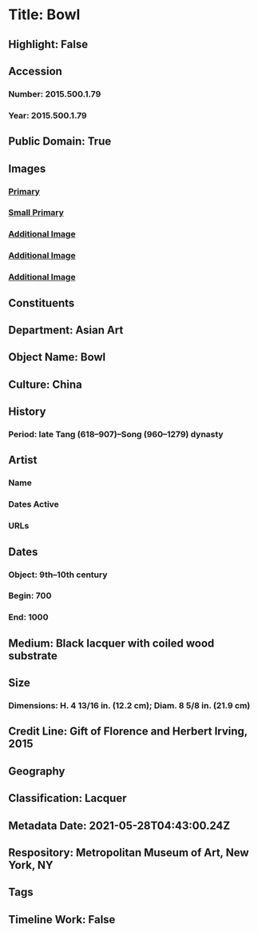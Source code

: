 # Title: Bowl
## Highlight: False
## Accession
### Number: 2015.500.1.79
### Year: 2015.500.1.79
## Public Domain: True
## Images
### [Primary](https://images.metmuseum.org/CRDImages/as/original/DP353880.jpg)
### [Small Primary](https://images.metmuseum.org/CRDImages/as/web-large/DP353880.jpg)
### [Additional Image](https://images.metmuseum.org/CRDImages/as/original/DP353887.jpg)
### [Additional Image](https://images.metmuseum.org/CRDImages/as/original/DP353888.jpg)
### [Additional Image](https://images.metmuseum.org/CRDImages/as/original/DP353889.jpg)
## Constituents
## Department: Asian Art
## Object Name: Bowl
## Culture: China
## History
### Period: late Tang (618–907)–Song (960–1279) dynasty
## Artist
### Name
### Dates Active
### URLs
## Dates
### Object: 9th–10th century
### Begin: 700
### End: 1000
## Medium: Black lacquer with coiled wood substrate
## Size
### Dimensions: H. 4 13/16 in. (12.2 cm); Diam. 8 5/8 in. (21.9 cm)
## Credit Line: Gift of Florence and Herbert Irving, 2015
## Geography
## Classification: Lacquer
## Metadata Date: 2021-05-28T04:43:00.24Z
## Respository: Metropolitan Museum of Art, New York, NY
## Tags
## Timeline Work: False
